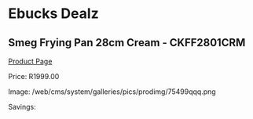 
# Ebucks Dealz
## Smeg Frying Pan 28cm Cream - CKFF2801CRM
[Product Page](https://www.ebucks.com/web/shop/productSelected.do?prodId=1231238010&catId=1237102578)

Price: R1999.00

Image: /web/cms/system/galleries/pics/prodimg/75499qqq.png

Savings: 


	
